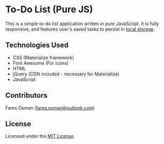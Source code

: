 # To-Do List (Pure JS)

This is a simple to-do list application written in pure JavaScript. It is fully responsive, and features user's saved tasks to persist in [local storage](https:https://developer.mozilla.org/en-US/docs/Web/API/Window/localStorage).

## Technologies Used 

* CSS (Materialize framework)
* Font Awesome (For icons)
* HTML
* jQuery (CDN included - necessary for Materialize)
* JavaScript

## Contributors

Fares Osman (fares.osman@outlook.com)

## License

Licensed under the [MIT License](LICENSE). 



